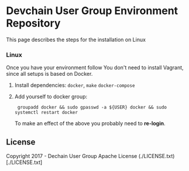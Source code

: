
# Devchain User Group Environment Repository

This page describes the steps for the installation on Linux

### Linux

Once you have your environment follow
You don't need to install Vagrant, since all setups is based on Docker.

1. Install dependencies: `docker`, `make` `docker-compose`
1. Add yourself to docker group:

		groupadd docker && sudo gpasswd -a ${USER} docker && sudo systemctl restart docker

	To make an effect of the above you probably need to **re-login**.

## License

Copyright 2017 - Dechain User Group
Apache License (./LICENSE.txt)[./LICENSE.txt]
